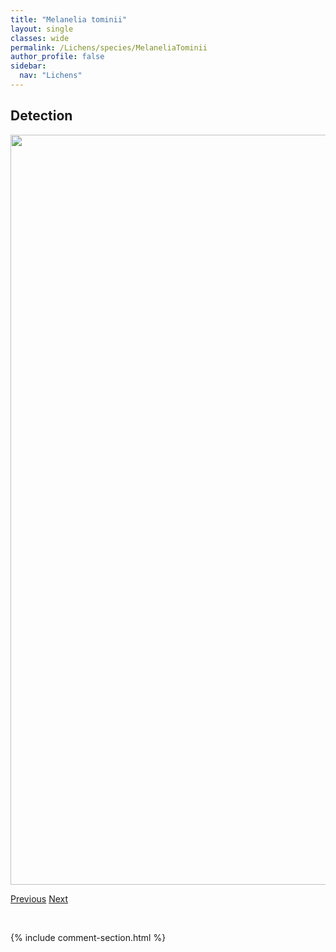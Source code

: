 ```yaml
---
title: "Melanelia tominii"
layout: single
classes: wide
permalink: /Lichens/species/MelaneliaTominii
author_profile: false
sidebar:
  nav: "Lichens"
---
```


<h2>Detection</h2>

<a href="https://drive.google.com/uc?export=view&id=1YH5X_LIHBe0q5PUVUEQczq0a1LssFRWR">
<img src="https://drive.google.com/uc?export=view&id=1YH5X_LIHBe0q5PUVUEQczq0a1LssFRWR" height = "1200" width = "800">
</a>


<a href="/DevelopmentWebsite/Lichens/species/MelaneliaStygia" class="pagination--pager" title="Melanelia stygia">Previous</a> <a href="/DevelopmentWebsite/Lichens/species/MelanelixiaAlbertana" class="pagination--pager" title="Melanelixia albertana">Next</a>

<p>&nbsp;</p>

{% include comment-section.html %}
